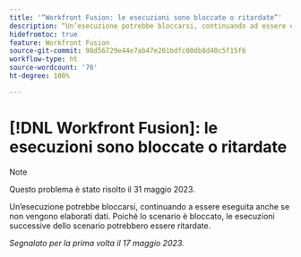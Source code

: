 ```yaml
---
title: '“Workfront Fusion: le esecuzioni sono bloccate o ritardate”'
description: “Un’esecuzione potrebbe bloccarsi, continuando ad essere eseguita anche se non vengono elaborati dati. Poiché lo scenario è bloccato, le esecuzioni successive di tale scenario potrebbero essere ritardate.”
hidefromtoc: true
feature: Workfront Fusion
source-git-commit: 98d56729e44e7ab47e201bdfc00db8d40c5f15f6
workflow-type: ht
source-wordcount: '76'
ht-degree: 100%

---
```



# [!DNL Workfront Fusion]: le esecuzioni sono bloccate o ritardate

>[!NOTE]
>
>Questo problema è stato risolto il 31 maggio 2023.

Un’esecuzione potrebbe bloccarsi, continuando a essere eseguita anche se non vengono elaborati dati. Poiché lo scenario è bloccato, le esecuzioni successive dello scenario potrebbero essere ritardate.

_Segnalato per la prima volta il 17 maggio 2023._

